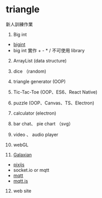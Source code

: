 # triangle
新人訓練作業

1. Big int
 - [bigint](https://openhome.cc/zh-tw/algorithm/numbers/bigint/)
 - big int 實作 + - * / 不可使用 library

2. ArrayList (data structure)

3. dice （random)

4. triangle generator (OOP)

5. Tic-Tac-Toe (OOP、ES6、React Native)

6. puzzle (OOP、Canvas、TS、Electron)

7. calculator (electron)

8. bar chat、 pie chart  （svg）

9. video 、 audio player

10. webGL

11. [Galaxian](https://en.wikipedia.org/wiki/Galaxian)
 - [pixijs](https://github.com/pixijs/pixijs)
 - socket.io or mqtt
 - [mqtt](https://test.mosquitto.org/)
 - [mqtt.js](https://www.npmjs.com/package/mqtt)

12. web site